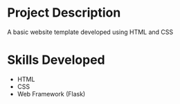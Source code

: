 # Project Description
A basic website template developed using HTML and CSS

# Skills Developed
- HTML
- CSS
- Web Framework (Flask)
